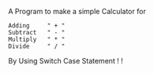A Program to make a simple Calculator for

	Adding     " + "
	Subtract   " - "
	Multiply   " * "
	Divide     " / "

By Using Switch Case Statement ! ! 
